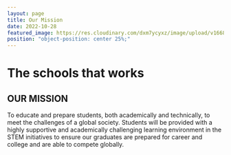 ```yaml
---
layout: page
title: Our Mission
date: 2022-10-28
featured_image: https://res.cloudinary.com/dxm7ycyxz/image/upload/v1668016891/2022/04/c88f76e0-1499-4954-920b-faac2e8cc48b-LOC_Tech_Principal.jpg_tn7jgz.jpg
position: "object-position: center 25%;"
---
```

# The schools that works

## OUR MISSION

To educate and prepare students, both academically and technically, to meet the challenges of a global society. Students will be provided with a highly supportive and academically challenging learning environment in the STEM initiatives to ensure our graduates are prepared for career and college and are able to compete globally.